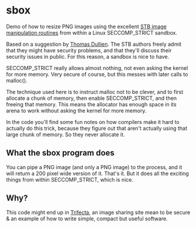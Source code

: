 # sbox
Demo of how to resize PNG images using the excellent [STB image manipulation routines](https://github.com/nothings/stb) 
from within a Linux SECCOMP_STRICT sandbox.

Based on a suggestion by [Thomas Dullien](https://github.com/thomasdullien). The STB authors freely admit that they might have security problems, and that they'll discuss their security issues in public. For this reason, a sandbox is nice to have.

SECCOMP_STRICT really allows almost nothing, not even asking the kernel for more memory. Very secure of course, but this messes with later calls to malloc(). 

The technique used here is to instruct malloc not to be clever, and to first allocate a chunk of memory, then enable SECCOMP_STRICT, and then freeing that memory. This means the allocator has enough space in its arena to work without asking the kernel for more memory.

In the code you'll find some fun notes on how compilers make it hard to actually do this trick, because they figure out that aren't actually using that large chunk of memory. So they never allocate it.

## What the sbox program does
You can pipe a PNG image (and only a PNG image) to the process, and it will return a 200 pixel wide version of it. That's it. But it does all the exciting things from within SECCOMP_STRICT, which is nice.

## Why?
This code might end up in [Trifecta](https://berthub.eu/articles/trifecta), an image sharing site mean to be secure & an example of how to write simple, compact but useful software.
